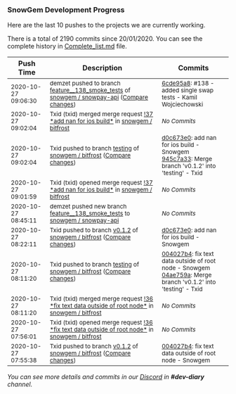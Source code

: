 
### SnowGem Development Progress

Here are the last 10 pushes to the projects we are currently working.

There is a total of 2190 commits since 20/01/2020. You can see the complete history in
 [Complete_list.md](Complete_list.md) file.

| Push Time | Description | Commits |
| --- | --- | --- |
| <sub>2020-10-27 09:06:30</sub> | <sub>demzet pushed to branch [feature\_\_138\_smoke\_tests](https://gitlab.com/snowgem/snowpay-api/commits/feature__138_smoke_tests) of [snowgem / snowpay\-api](https://gitlab.com/snowgem/snowpay-api) ([Compare changes](https://gitlab.com/snowgem/snowpay-api/compare/0021e28a9e1d72ca58a0d93d0736e95f67794083...6cde95a8a3dfe591f4a3628ae43cb1eb3f03175c))</sub> | <sub>[6cde95a8](https://gitlab.com/snowgem/snowpay-api/-/commit/6cde95a8a3dfe591f4a3628ae43cb1eb3f03175c): #138 - added single swap tests - Kamil Wojciechowski</sub> |
| <sub>2020-10-27 09:02:04</sub> | <sub>Txid (txid) merged merge request [\!37 \*add nan for ios build\*](https://gitlab.com/snowgem/bitfrost/-/merge_requests/37) in [snowgem / bitfrost](https://gitlab.com/snowgem/bitfrost)</sub> | <sub>_No Commits_</sub> |
| <sub>2020-10-27 09:02:04</sub> | <sub>Txid pushed to branch [testing](https://gitlab.com/snowgem/bitfrost/commits/testing) of [snowgem / bitfrost](https://gitlab.com/snowgem/bitfrost) ([Compare changes](https://gitlab.com/snowgem/bitfrost/compare/04ae759a237d8be89133d38b8d91a60c35c632c5...945c7a33b443fe8dd3074b991038064e34e5e3e8))</sub> | <sub>[d0c673e0](https://gitlab.com/snowgem/bitfrost/-/commit/d0c673e04fe37c9a4fe010c03c7e91ea674a8a5d): add nan for ios build - Snowgem<br>[945c7a33](https://gitlab.com/snowgem/bitfrost/-/commit/945c7a33b443fe8dd3074b991038064e34e5e3e8): Merge branch 'v0.1.2' into 'testing' - Txid</sub> |
| <sub>2020-10-27 09:01:59</sub> | <sub>Txid (txid) opened merge request [\!37 \*add nan for ios build\*](https://gitlab.com/snowgem/bitfrost/-/merge_requests/37) in [snowgem / bitfrost](https://gitlab.com/snowgem/bitfrost)</sub> | <sub>_No Commits_</sub> |
| <sub>2020-10-27 08:45:11</sub> | <sub>demzet pushed new branch [feature\_\_138\_smoke\_tests](https://gitlab.com/snowgem/snowpay-api/commits/feature__138_smoke_tests) to [snowgem / snowpay\-api](https://gitlab.com/snowgem/snowpay-api)</sub> | <sub>_No Commits_</sub> |
| <sub>2020-10-27 08:22:11</sub> | <sub>Txid pushed to branch [v0\.1\.2](https://gitlab.com/snowgem/bitfrost/commits/v0.1.2) of [snowgem / bitfrost](https://gitlab.com/snowgem/bitfrost) ([Compare changes](https://gitlab.com/snowgem/bitfrost/compare/004027b408a4bdea809a66f7a3dc1c8f3a1e9fd9...d0c673e04fe37c9a4fe010c03c7e91ea674a8a5d))</sub> | <sub>[d0c673e0](https://gitlab.com/snowgem/bitfrost/-/commit/d0c673e04fe37c9a4fe010c03c7e91ea674a8a5d): add nan for ios build - Snowgem</sub> |
| <sub>2020-10-27 08:11:20</sub> | <sub>Txid pushed to branch [testing](https://gitlab.com/snowgem/bitfrost/commits/testing) of [snowgem / bitfrost](https://gitlab.com/snowgem/bitfrost) ([Compare changes](https://gitlab.com/snowgem/bitfrost/compare/79754ff8c3bf0e9da865d6dfec04d14a28a59f49...04ae759a237d8be89133d38b8d91a60c35c632c5))</sub> | <sub>[004027b4](https://gitlab.com/snowgem/bitfrost/-/commit/004027b408a4bdea809a66f7a3dc1c8f3a1e9fd9): fix text data outside of root node - Snowgem<br>[04ae759a](https://gitlab.com/snowgem/bitfrost/-/commit/04ae759a237d8be89133d38b8d91a60c35c632c5): Merge branch 'v0.1.2' into 'testing' - Txid</sub> |
| <sub>2020-10-27 08:11:20</sub> | <sub>Txid (txid) merged merge request [\!36 \*fix text data outside of root node\*](https://gitlab.com/snowgem/bitfrost/-/merge_requests/36) in [snowgem / bitfrost](https://gitlab.com/snowgem/bitfrost)</sub> | <sub>_No Commits_</sub> |
| <sub>2020-10-27 07:56:01</sub> | <sub>Txid (txid) opened merge request [\!36 \*fix text data outside of root node\*](https://gitlab.com/snowgem/bitfrost/-/merge_requests/36) in [snowgem / bitfrost](https://gitlab.com/snowgem/bitfrost)</sub> | <sub>_No Commits_</sub> |
| <sub>2020-10-27 07:55:38</sub> | <sub>Txid pushed to branch [v0\.1\.2](https://gitlab.com/snowgem/bitfrost/commits/v0.1.2) of [snowgem / bitfrost](https://gitlab.com/snowgem/bitfrost) ([Compare changes](https://gitlab.com/snowgem/bitfrost/compare/90cd157902a0f1dae24b48a2912906a88e574ca0...004027b408a4bdea809a66f7a3dc1c8f3a1e9fd9))</sub> | <sub>[004027b4](https://gitlab.com/snowgem/bitfrost/-/commit/004027b408a4bdea809a66f7a3dc1c8f3a1e9fd9): fix text data outside of root node - Snowgem</sub> |

_You can see more details and commits in our [Discord](https://discord.gg/zumGnbg) in **#dev-diary** channel._
